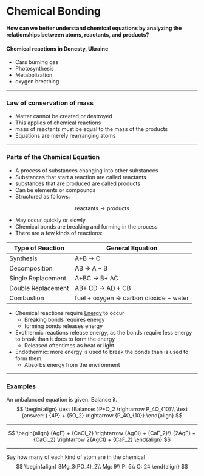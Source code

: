 # Chemical Bonding 

**How can we better understand chemical equations by analyzing the relationships between atoms, reactants, and products?**



#### Chemical reactions in Donesty, Ukraine

- Cars burning gas
- Photosynthesis
- Metabolization
- oxygen breathing

---

### Law of conservation of mass

- Matter cannot be created or destroyed
- This applies of chemical reactions
- mass of reactants must be equal to the mass of the products
- Equations are merely rearranging atoms

---

### Parts of the Chemical Equation

- A process of substances changing into other substances
- Substances that start a reaction are called reactants
- substances that are produced are called products
- Can be elements or compounds
- Structured as follows:

$$
\text {reactants} \rightarrow \text{products}
$$

- May occur quickly or slowly
- Chemical bonds are breaking and forming in the process
- There are a few kinds of reactions:

| **Type of Reaction** | **General Equation**                   |
| -------------------- | -------------------------------------- |
| Synthesis            | A+B → C                                |
| Decomposition        | AB → A + B                             |
| Single Replacement   | A+BC → B+ AC                           |
| Double Replacement   | AB+ CD → AD + CB                       |
| Combustion           | fuel + oxygen → carbon dioxide + water |

- Chemical reactions require <u>Energy</u> to occur
  - Breaking bonds requires energy
  - forming bonds releases energy
- Exothermic reactions release energy, as the bonds require less energy to break than it does to form the energy
  - Released oftentimes as heat or light
- Endothermic: more energy is used to break the bonds than is used to form them.
  - Absorbs energy from the environment

---

### Examples

An unbalanced equation is given. Balance it.
$$
\begin{align}
\text {Balance: }P+O_2 \rightarrow P_4O_{10}\\
\text {answer: } {4P} + {5O_2} \rightarrow {P_4O_{10}}
\end{align}
$$

---

$$
\begin{align}
{AgF} + {CaCl_2} \rightarrow {AgCl} + {CaF_2}\\
{2AgF} + {CaCl_2} \rightarrow 2{AgCl} + {CaF_2}
\end{align}
$$

---

Say how many of each kind of atom are in the chemical
$$
\begin{align}
3Mg_3(PO_4)_2\\
Mg: 9\\
P: 6\\
O: 24
\end{align}
$$
